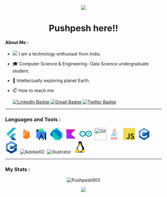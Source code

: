 <p align="center">
  <img src="https://www.google.com/url?sa=i&url=https%3A%2F%2Fgithub.com%2Fdilum1995%2FHello-World&psig=AOvVaw0C078NSMLiHM7KdzNBWkvg&ust=1666157264673000&source=images&cd=vfe&ved=2ahUKEwi49LzQhen6AhWwQGwGHYpxC8gQjRx6BAgAEAw" height="200"/>
</p>

<h1 align="center">
  Pushpesh here!! 
</h1>


#### About Me :

- <img src="https://media.giphy.com/media/WUlplcMpOCEmTGBtBW/giphy.gif" width="30"> I am a technology enthusiast from India.

- 🎓 Computer Science & Engineering- Data Science undergraduate student.

- :telescope: Intellectually exploring planet Earth.

- :mailbox: How to reach me:
  <div id="badges">
  <a href="https://in.linkedin.com/in/pushpesh-kumar-38a5a1155">
    <img src="https://img.shields.io/badge/LinkedIn-0D1117?style=for-the-badge&logo=linkedin&logoColor=informational" alt="LinkedIn Badge"/>
  </a>
  <a href="mailto:pushpesh.cs21@sahyadri.edu.in">
    <img src="https://img.shields.io/badge/Email-0D1117?style=for-the-badge&logo=gmail&logoColor=red" alt="Gmail Badge"/>
  </a>
  <a href="https://twitter.com/Pushpesh">
    <img src="https://img.shields.io/badge/Twitter-0D1117?style=for-the-badge&logo=twitter&logoColor=blue" alt="Twitter Badge"/>
  </a>
</div>

---

### Languages and Tools :
<div>
  <img src="https://github.com/devicons/devicon/blob/master/icons/flutter/flutter-original.svg" title="Flutter" alt="Flutter" width="40" height="40"/>&nbsp;
  <img src="https://github.com/devicons/devicon/blob/master/icons/firebase/firebase-plain.svg" title="Firebase" alt="Firebase" width="40" height="40"/>&nbsp;
  <img src="https://github.com/devicons/devicon/blob/master/icons/androidstudio/androidstudio-original.svg" title="AndroidStudio" alt="androidStudio" width="40" height="40"/>&nbsp;
  <img src="https://github.com/devicons/devicon/blob/master/icons/dart/dart-original.svg" title="Kotlin" alt="Kotlin" width="40" height="40"/>&nbsp;
  <img src="https://github.com/devicons/devicon/blob/master/icons/kotlin/kotlin-original.svg" title="Kotlin" alt="Kotlin" width="40" height="40"/>&nbsp;
  <img src="https://github.com/devicons/devicon/blob/master/icons/arduino/arduino-original.svg" title="Aurdino" alt="Material UI" width="40" height="40"/>&nbsp;
  <img src="https://www.vectorlogo.zone/logos/git-scm/git-scm-icon.svg" title="Git" **alt="Git" width="40" height="40"/>
  <img src="https://github.com/devicons/devicon/blob/master/icons/java/java-original-wordmark.svg" title="Java" alt="Java" width="40" height="40"/>&nbsp;
  <img src="https://github.com/devicons/devicon/blob/master/icons/javascript/javascript-original.svg" title="JavaScript" alt="JavaScript" width="40" height="40"/>&nbsp;
  <img src="https://github.com/devicons/devicon/blob/master/icons/c/c-original.svg" title="C" alt="C" width="40" height="40"/>&nbsp;
  <img src="https://github.com/devicons/devicon/blob/master/icons/cplusplus/cplusplus-original.svg" title="C++" alt="C++" width="40" height="40"/>&nbsp;
  <img src="https://cdn.worldvectorlogo.com/logos/adobe-xd.svg" title="AdobeXD" alt="AdobeXD" width="40" height="40"/>&nbsp;
  <img src="https://www.vectorlogo.zone/logos/adobe_illustrator/adobe_illustrator-icon.svg" alt="illustrator" width="40" height="40"/>&nbsp;
  <img src="https://github.com/devicons/devicon/blob/master/icons/linux/linux-original.svg" alt="linux" width="40" height="40"/>&nbsp;
  
</div>

---

### My Stats :
<p align="center"><img src="http://github-readme-streak-stats.herokuapp.com?user=Pushpesh903&theme=github-dark-blue&hide_border=true" alt="Pushpesh903"/>
<p align="center"><img src="https://github-readme-stats.vercel.app/api?username=Pushpesh903&theme=github_dark&show_icons=true&count_private=true&hide_border=true"/>
